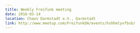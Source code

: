```yaml
---
title: Weekly Freifunk meeting
date: 2016-03-14
location: Chaos Darmstadt e.V., Darmstadt
link: http://www.meetup.com/FreifunkDA/events/hsbhmlyvfbsb/
---
```

